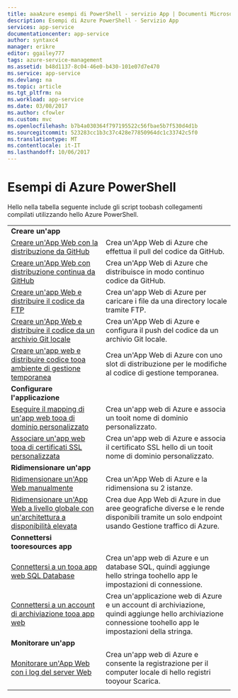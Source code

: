 ```yaml
---
title: aaaAzure esempi di PowerShell - servizio App | Documenti Microsoft
description: Esempi di Azure PowerShell - Servizio App
services: app-service
documentationcenter: app-service
author: syntaxc4
manager: erikre
editor: ggailey777
tags: azure-service-management
ms.assetid: b48d1137-8c04-46e0-b430-101e07d7e470
ms.service: app-service
ms.devlang: na
ms.topic: article
ms.tgt_pltfrm: na
ms.workload: app-service
ms.date: 03/08/2017
ms.author: cfowler
ms.custom: mvc
ms.openlocfilehash: b7b4a030364f797195522c56fbae5b7f530d4d1b
ms.sourcegitcommit: 523283cc1b3c37c428e77850964dc1c33742c5f0
ms.translationtype: MT
ms.contentlocale: it-IT
ms.lasthandoff: 10/06/2017
---
```

# <a name="azure-powershell-samples"></a>Esempi di Azure PowerShell

Hello nella tabella seguente include gli script toobash collegamenti compilati utilizzando hello Azure PowerShell.

| | |
|-|-|
|**Creare un'app**||
| [Creare un'App Web con la distribuzione da GitHub](./scripts/app-service-powershell-deploy-github.md?toc=%2fpowershell%2fmodule%2ftoc.json)| Crea un'App Web di Azure che effettua il pull del codice da GitHub. |
| [Creare un'App Web con distribuzione continua da GitHub](./scripts/app-service-powershell-continuous-deployment-github.md?toc=%2fpowershell%2fmodule%2ftoc.json)| Crea un'App Web di Azure che distribuisce in modo continuo codice da GitHub. |
| [Creare un'app Web e distribuire il codice da FTP](./scripts/app-service-powershell-deploy-ftp.md?toc=%2fpowershell%2fmodule%2ftoc.json) | Crea un'app Web di Azure per caricare i file da una directory locale tramite FTP. |
| [Creare un'App Web e distribuire il codice da un archivio Git locale](./scripts/app-service-powershell-deploy-local-git.md?toc=%2fpowershell%2fmodule%2ftoc.json) | Crea un'App Web di Azure e configura il push del codice da un archivio Git locale. |
| [Creare un'app web e distribuire codice tooa ambiente di gestione temporanea](./scripts/app-service-powershell-deploy-staging-environment.md?toc=%2fpowershell%2fmodule%2ftoc.json) | Crea un'App Web di Azure con uno slot di distribuzione per le modifiche al codice di gestione temporanea. |
|**Configurare l'applicazione**||
| [Eseguire il mapping di un'app web tooa di dominio personalizzato](./scripts/app-service-powershell-configure-custom-domain.md?toc=%2fpowershell%2fmodule%2ftoc.json)| Crea un'app web di Azure e associa un tooit nome di dominio personalizzato. |
| [Associare un'app web tooa di certificati SSL personalizzata](./scripts/app-service-powershell-configure-ssl-certificate.md?toc=%2fpowershell%2fmodule%2ftoc.json)| Crea un'app web di Azure e associa il certificato SSL hello di un tooit nome di dominio personalizzato. |
|**Ridimensionare un'app**||
| [Ridimensionare un'App Web manualmente](./scripts/app-service-powershell-scale-manual.md?toc=%2fpowershell%2fmodule%2ftoc.json) | Crea un'App Web di Azure e la ridimensiona su 2 istanze. |
| [Ridimensionare un'App Web a livello globale con un'architettura a disponibilità elevata](./scripts/app-service-powershell-scale-high-availability.md?toc=%2fpowershell%2fmodule%2ftoc.json) | Crea due App Web di Azure in due aree geografiche diverse e le rende disponibili tramite un solo endpoint usando Gestione traffico di Azure. |
|**Connettersi tooresources app**||
| [Connettersi a un tooa app web SQL Database](./scripts/app-service-powershell-connect-to-sql.md?toc=%2fpowershell%2fmodule%2ftoc.json)| Crea un'app web di Azure e un database SQL, quindi aggiunge hello stringa toohello app le impostazioni di connessione. |
| [Connettersi a un account di archiviazione tooa app web](./scripts/app-service-powershell-connect-to-storage.md?toc=%2fpowershell%2fmodule%2ftoc.json)| Crea un'applicazione web di Azure e un account di archiviazione, quindi aggiunge hello archiviazione connessione toohello app le impostazioni della stringa. |
|**Monitorare un'app**||
| [Monitorare un'App Web con i log del server Web](./scripts/app-service-powershell-monitor.md?toc=%2fpowershell%2fmodule%2ftoc.json) | Crea un'app web di Azure e consente la registrazione per il computer locale di hello registri tooyour Scarica. |
| | |
